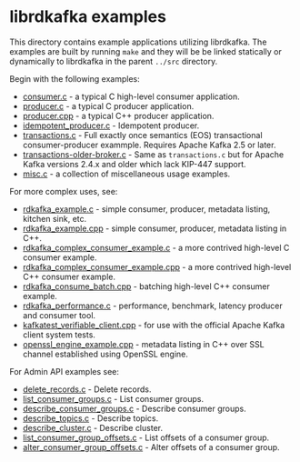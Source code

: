 # librdkafka examples

This directory contains example applications utilizing librdkafka.
The examples are built by running `make` and they will be be linked
statically or dynamically to librdkafka in the parent `../src` directory.

Begin with the following examples:

 * [consumer.c](consumer.c) - a typical C high-level consumer application.
 * [producer.c](producer.c) - a typical C producer application.
 * [producer.cpp](producer.cpp) - a typical C++ producer application.
 * [idempotent_producer.c](idempotent_producer.c) - Idempotent producer.
 * [transactions.c](transactions.c) - Full exactly once semantics (EOS)
                                      transactional consumer-producer exammple.
                                      Requires Apache Kafka 2.5 or later.
 * [transactions-older-broker.c](transactions-older-broker.c) - Same as
   `transactions.c` but for Apache Kafka versions 2.4.x and older which
   lack KIP-447 support.
 * [misc.c](misc.c) - a collection of miscellaneous usage examples.


For more complex uses, see:
 * [rdkafka_example.c](rdkafka_example.c) - simple consumer, producer, metadata listing, kitchen sink, etc.
 * [rdkafka_example.cpp](rdkafka_example.cpp) - simple consumer, producer, metadata listing in C++.
 * [rdkafka_complex_consumer_example.c](rdkafka_complex_consumer_example.c) - a more contrived high-level C consumer example.
 * [rdkafka_complex_consumer_example.cpp](rdkafka_complex_consumer_example.cpp) - a more contrived high-level C++ consumer example.
 * [rdkafka_consume_batch.cpp](rdkafka_consume_batch.cpp) - batching high-level C++ consumer example.
 * [rdkafka_performance.c](rdkafka_performance.c) - performance, benchmark, latency producer and consumer tool.
 * [kafkatest_verifiable_client.cpp](kafkatest_verifiable_client.cpp) - for use with the official Apache Kafka client system tests.
 * [openssl_engine_example.cpp](openssl_engine_example.cpp) - metadata listing in C++ over SSL channel established using OpenSSL engine.


 For Admin API examples see:
 * [delete_records.c](delete_records.c) - Delete records.
 * [list_consumer_groups.c](list_consumer_groups.c) - List consumer groups.
 * [describe_consumer_groups.c](describe_consumer_groups.c) - Describe consumer groups.
 * [describe_topics.c](describe_topics.c) - Describe topics.
 * [describe_cluster.c](describe_cluster.c) - Describe cluster.
 * [list_consumer_group_offsets.c](list_consumer_group_offsets.c) - List offsets of a consumer group.
 * [alter_consumer_group_offsets.c](alter_consumer_group_offsets.c) - Alter offsets of a consumer group.
